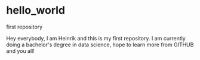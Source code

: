 # hello_world
first repository


Hey everybody, I am Heinrik and this is my first repository. 
I am currently doing a bachelor's degree in data science, hope to learn more from GITHUB and you all!
